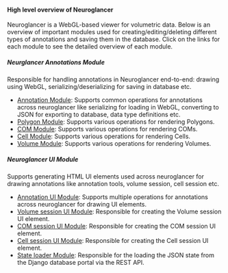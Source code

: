 #### High level overview of Neuroglancer
Neuroglancer is a WebGL-based viewer for volumetric data. Below is an overview of important modules used for creating/editing/deleting different types of annotations and saving them in the database. Click on the links for each module to see the detailed overview of each module.

##### Neurglancer Annotations Module
Responsible for handling annotations in Neuroglancer end-to-end: drawing using WebGL, serializing/deserializing for saving in database etc.
- [Annotation Module](modules/neuroglancer_annotation.html): Supports common operations for annotations across neuroglancer like serializing for loading in WebGL, converting to JSON for exporting to database, data type definitions etc.
- [Polygon Module](modules/neuroglancer_annotation_polygon.html): Supports various operations for rendering Polygons.
- [COM Module](modules/neuroglancer_annotation_com.html): Supports various operations for rendering COMs.
- [Cell Module](modules/neuroglancer_annotation_cell.html): Supports various operations for rendering Cells.
- [Volume Module](modules/neuroglancer_annotation_volume.html): Supports various operations for rendering Volumes.

##### Neuroglancer UI Module
Supports generating HTML UI elements used across neuroglancer for drawing annotations like annotation tools, volume session, cell session etc.
- [Annotation UI Module](modules/neuroglancer_ui_annotations.html): Supports multiple operations for annotations across neuroglancer for drawing UI elements.
- [Volume session UI Module](modules/neuroglancer_ui_volume_session.html): Responsible for creating the Volume session UI element.
- [COM session UI Module](modules/neuroglancer_ui_com_session.html): Responsible for creating the COM session UI element.
- [Cell session UI Module](modules/neuroglancer_ui_cell_session.html): Responsible for creating the Cell session UI element.
- [State loader Module](modules/neuroglancer_services_state_loader.html): Responsible for the loading the JSON state from the Django database portal via the REST API.



